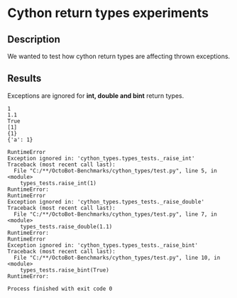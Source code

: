 # Cython return types experiments
## Description
We wanted to test how cython return types are affecting thrown exceptions.

## Results
Exceptions are ignored for **int, double and bint** return types.
```
1
1.1
True
[1]
{1}
{'a': 1}

RuntimeError
Exception ignored in: 'cython_types.types_tests._raise_int'
Traceback (most recent call last):
  File "C:/**/OctoBot-Benchmarks/cython_types/test.py", line 5, in <module>
    types_tests.raise_int(1)
RuntimeError: 
RuntimeError
Exception ignored in: 'cython_types.types_tests._raise_double'
Traceback (most recent call last):
  File "C:/**/OctoBot-Benchmarks/cython_types/test.py", line 7, in <module>
    types_tests.raise_double(1.1)
RuntimeError: 
RuntimeError
Exception ignored in: 'cython_types.types_tests._raise_bint'
Traceback (most recent call last):
  File "C:/**/OctoBot-Benchmarks/cython_types/test.py", line 10, in <module>
    types_tests.raise_bint(True)
RuntimeError: 

Process finished with exit code 0

```